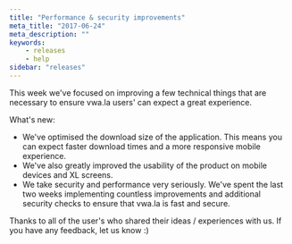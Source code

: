 ```yaml
---
title: "Performance & security improvements"
meta_title: "2017-06-24"
meta_description: ""
keywords:
    - releases
    - help
sidebar: "releases"
---
```


This week we've focused on improving a few technical things that are necessary to ensure vwa.la users' can expect a great experience.  
  
What's new:

* We've optimised the download size of the application. This means you can expect faster download times and a more responsive mobile experience.
* We've also greatly improved the usability of the product on mobile devices and XL screens.
* We take security and performance very seriously. We've spent the last two weeks implementing countless improvements and additional security checks to ensure that vwa.la is fast and secure.

Thanks to all of the user's who shared their ideas / experiences with us. If you have any feedback, let us know :)
